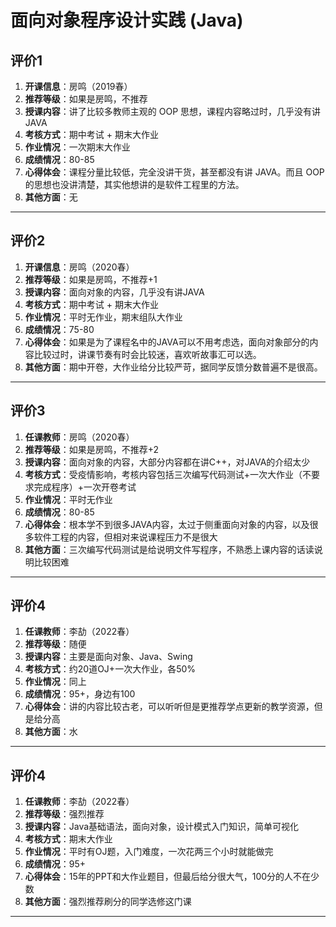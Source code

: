# 面向对象程序设计实践 (Java)

## 评价1

1. **开课信息**：房鸣（2019春）
2. **推荐等级**：如果是房鸣，不推荐
3. **授课内容**：讲了比较多教师主观的 OOP 思想，课程内容略过时，几乎没有讲 JAVA
4. **考核方式**：期中考试 + 期末大作业
5. **作业情况**：一次期末大作业
6. **成绩情况**：80-85
7. **心得体会**：课程分量比较低，完全没讲干货，甚至都没有讲 JAVA。而且 OOP 的思想也没讲清楚，其实他想讲的是软件工程里的方法。
8. **其他方面**：无

---

## 评价2

1. **开课信息**：房鸣（2020春）
2. **推荐等级**：如果是房鸣，不推荐+1
3. **授课内容**：面向对象的内容，几乎没有讲JAVA
4. **考核方式**：期中考试 + 期末大作业
5. **作业情况**：平时无作业，期末组队大作业
6. **成绩情况**：75-80
7. **心得体会**：如果是为了课程名中的JAVA可以不用考虑选，面向对象部分的内容比较过时，讲课节奏有时会比较迷，喜欢听故事汇可以选。
8. **其他方面**：期中开卷，大作业给分比较严苛，据同学反馈分数普遍不是很高。

---

## 评价3

1. **任课教师**：房鸣（2020春）
2. **推荐等级**：如果是房鸣，不推荐+2
3. **授课内容**：面向对象的内容，大部分内容都在讲C++，对JAVA的介绍太少
4. **考核方式**：受疫情影响，考核内容包括三次编写代码测试+一次大作业（不要求完成程序）+一次开卷考试
5. **作业情况**：平时无作业
6. **成绩情况**：80-85
7. **心得体会**：根本学不到很多JAVA内容，太过于侧重面向对象的内容，以及很多软件工程的内容，但相对来说课程压力不是很大
8. **其他方面**：三次编写代码测试是给说明文件写程序，不熟悉上课内容的话读说明比较困难

---

## 评价4

1. **任课教师**：李劼（2022春）
2. **推荐等级**：随便
3. **授课内容**：主要是面向对象、Java、Swing
4. **考核方式**：约20道OJ+一次大作业，各50%
5. **作业情况**：同上
6. **成绩情况**：95+，身边有100
7. **心得体会**：讲的内容比较古老，可以听听但是更推荐学点更新的教学资源，但是给分高
8. **其他方面**：水

---

## 评价4

1. **任课教师**：李劼（2022春）
2. **推荐等级**：强烈推荐
3. **授课内容**：Java基础语法，面向对象，设计模式入门知识，简单可视化
4. **考核方式**：期末大作业
5. **作业情况**：平时有OJ题，入门难度，一次花两三个小时就能做完
6. **成绩情况**：95+
7. **心得体会**：15年的PPT和大作业题目，但最后给分很大气，100分的人不在少数
8. **其他方面**：强烈推荐刷分的同学选修这门课

---
